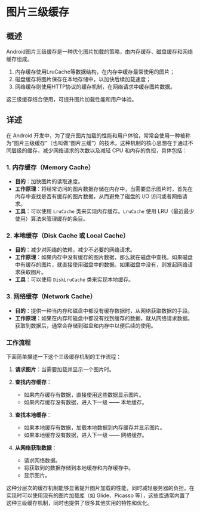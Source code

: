 # 图片三级缓存

## 概述

Android图片三级缓存是一种优化图片加载的策略，由内存缓存、磁盘缓存和网络缓存组成。

1. 内存缓存使用LruCache等数据结构，在内存中缓存最常使用的图片；
2. 磁盘缓存将图片保存在本地存储中，以加快后续加载速度；
3. 网络缓存则使用HTTP协议的缓存机制，在网络请求中缓存图片数据。

这三级缓存结合使用，可提升图片加载性能和用户体验。

## 详述

在 Android 开发中，为了提升图片加载的性能和用户体验，常常会使用一种被称为“图片三级缓存”（也叫做“图片三缓”）的技术。这种机制的核心思想在于通过不同层级的缓存，减少网络请求的次数以及减轻 CPU 和内存的负担，具体包括：

### 1. **内存缓存（Memory Cache）**
- **目的**：加快图片的读取速度。
- **工作原理**：将经常访问的图片数据存储在内存中，当需要显示图片时，首先在内存中查找是否有缓存的图片数据，从而避免了磁盘的 I/O 访问或者网络请求。
- **工具**：可以使用 `LruCache` 类来实现内存缓存。`LruCache` 使用 LRU（最近最少使用）算法来管理缓存的条目。
  
### 2. **本地缓存（Disk Cache 或 Local Cache）**
- **目的**：减少对网络的依赖，减少不必要的网络请求。
- **工作原理**：如果内存中没有缓存的图片数据，那么就在磁盘中查找。如果磁盘中有缓存的图片，就直接使用磁盘中的数据。如果磁盘中没有，则发起网络请求获取图片。
- **工具**：可以使用 `DiskLruCache` 类来实现本地缓存。

### 3. **网络缓存（Network Cache）**
- **目的**：提供一种当内存和磁盘中都没有缓存数据时，从网络获取数据的手段。
- **工作原理**：如果在内存和磁盘中都没有找到缓存的数据，就从网络请求数据。获取到数据后，通常会存储到磁盘和内存中以便后续的使用。

### 工作流程
下面简单描述一下这个三级缓存机制的工作流程：

1. **请求图片**：当需要加载并显示一个图片时。
   
2. **查找内存缓存**：
   - 如果内存缓存有数据，直接使用这些数据显示图片。
   - 如果内存缓存没有数据，进入下一级 —— 本地缓存。
   
3. **查找本地缓存**：
   - 如果本地缓存有数据，加载本地数据到内存缓存并显示图片。
   - 如果本地缓存没有数据，进入下一级 —— 网络缓存。
   
4. **从网络获取数据**：
   - 请求网络数据。
   - 将获取到的数据存储到本地缓存和内存缓存中。
   - 显示图片。

这种分层次的缓存机制能够显著提升图片加载的性能，同时减轻服务器的负担。在实现时可以使用现有的图片加载库（如 Glide、Picasso 等），这些库通常内置了这种三级缓存机制，同时也提供了很多其他实用的特性和优化。